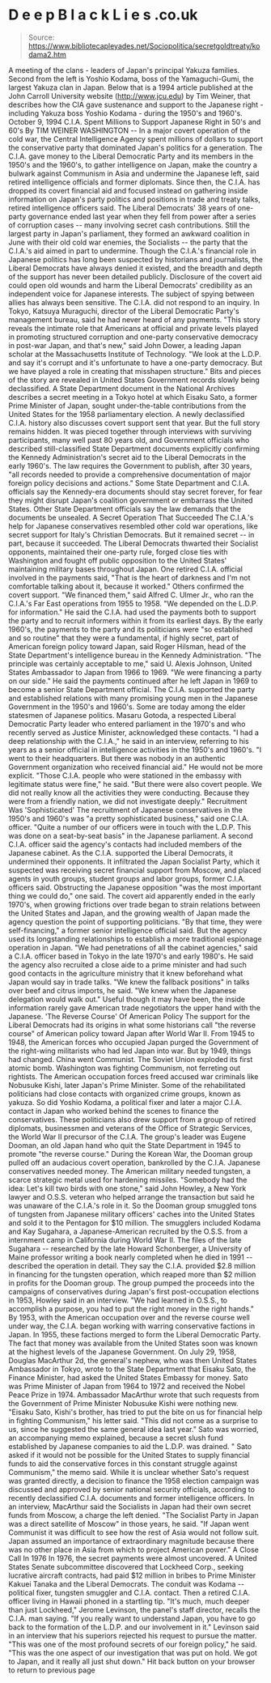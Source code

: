 # D e e p B l a c k L i e s .co.uk

> Source: https://www.bibliotecapleyades.net/Sociopolitica/secretgoldtreaty/kodama2.htm

A meeting of the clans - leaders of
Japan's principal Yakuza families. Second from the
left is Yoshio Kodama, boss of the Yamaguchi-Gumi, the
largest Yakuza clan in Japan.
Below that is a 1994 article published at the John
Carroll University website (http://www.jcu.edu) by Tim
Weiner, that describes how the CIA gave sustenance and
support to the Japanese right - including Yakuza boss
Yoshio Kodama - during the 1950's and 1960's.
October 9, 1994
C.I.A. Spent Millions to Support Japanese Right
in 50's and 60's
By TIM WEINER
WASHINGTON
-- In a major covert operation of the cold war, the
Central Intelligence Agency spent millions of
dollars to support the conservative party that
dominated Japan's politics for a generation.
The C.I.A. gave money to the Liberal Democratic
Party and its members in the 1950's and the 1960's,
to gather intelligence on Japan, make the
country a bulwark against Communism in Asia and
undermine the Japanese left, said retired
intelligence officials and former diplomats. Since
then, the C.I.A. has dropped its covert financial
aid and focused instead on gathering inside
information on Japan's party politics
and positions in trade and treaty talks, retired
intelligence officers said.
The Liberal Democrats' 38 years of one-party
governance ended last year when they fell from power
after a series of corruption cases -- many involving
secret cash contributions. Still the largest party
in Japan's parliament, they formed an awkward
coalition in June with their old cold war enemies,
the Socialists -- the party that the C.I.A.'s aid
aimed in part to undermine.
Though the C.I.A.'s financial role in Japanese politics
has long been suspected by historians and
journalists, the Liberal Democrats have always
denied it existed, and the breadth and depth of the
support has never been detailed publicly. Disclosure
of the covert aid could open old wounds and harm the
Liberal Democrats' credibility as an independent
voice for Japanese interests. The subject of spying
between allies has always been sensitive.
The C.I.A. did not respond to an inquiry. In
Tokyo, Katsuya Muraguchi, director of the Liberal
Democratic Party's management bureau, said he had
never heard of any payments.
"This story reveals the intimate role that
Americans at official and private levels played in
promoting structured corruption and one-party
conservative democracy in post-war Japan, and
that's new," said John Dower, a leading Japan
scholar at the Massachusetts Institute of
Technology. "We look at the L.D.P. and say it's
corrupt and it's unfortunate to have a one-party
democracy. But we have played a role in creating
that misshapen structure."
Bits and pieces of the story are revealed in
United States Government records slowly being
declassified. A State Department document in the
National Archives describes a secret meeting in a
Tokyo hotel at which Eisaku Sato, a former Prime
Minister of Japan, sought under-the-table
contributions from the United States for the 1958
parliamentary election. A newly declassified C.I.A.
history also discusses covert support sent that
year.
But the full story remains hidden. It was pieced
together through interviews with surviving
participants, many well past 80 years old, and
Government officials who described still-classified
State Department documents explicitly confirming the
Kennedy Administration's secret aid to the Liberal
Democrats in the early 1960's.
The law requires the Government to publish, after
30 years, "all records needed to provide a
comprehensive documentation of major foreign policy
decisions and actions." Some State Department
and C.I.A. officials say the Kennedy-era documents
should stay secret forever, for fear they might
disrupt Japan's coalition government or
embarrass the United States. Other State Department
officials say the law demands that the documents be
unsealed.
A Secret Operation That Succeeded
The C.I.A.'s help for Japanese conservatives
resembled other cold war operations, like secret
support for Italy's Christian Democrats. But it
remained secret -- in part, because it succeeded.
The Liberal Democrats thwarted their Socialist
opponents, maintained their one-party rule, forged
close ties with Washington and fought off public
opposition to the United States' maintaining
military bases throughout Japan.
One retired C.I.A. official involved in the
payments said, "That is the heart of darkness
and I'm not comfortable talking about it, because it
worked." Others confirmed the covert support.
"We financed them," said Alfred C.
Ulmer Jr., who ran the C.I.A.'s Far East operations
from 1955 to 1958. "We depended on the L.D.P.
for information." He said the C.I.A. had used
the payments both to support the party and to
recruit informers within it from its earliest days.
By the early 1960's, the payments to the party
and its politicians were "so established and so
routine" that they were a fundamental, if
highly secret, part of American foreign policy
toward Japan, said Roger Hilsman, head of the
State Department's intelligence bureau in the
Kennedy Administration.
"The principle was certainly acceptable to
me," said U. Alexis Johnson, United States
Ambassador to Japan from 1966 to 1969.
"We were financing a party on our side."
He said the payments continued after he left Japan
in 1969 to become a senior State Department
official.
The C.I.A. supported the party and established
relations with many promising young men in the
Japanese Government in the 1950's and 1960's. Some
are today among the elder statesmen of Japanese politics.
Masaru Gotoda, a respected Liberal Democratic
Party leader who entered parliament in the 1970's
and who recently served as Justice Minister,
acknowledged these contacts.
"I had a deep relationship with the C.I.A.,"
he said in an interview, referring to his years as a
senior official in intelligence activities in the
1950's and 1960's. "I went to their
headquarters. But there was nobody in an authentic
Government organization who received financial
aid." He would not be more explicit.
"Those C.I.A. people who were stationed in
the embassy with legitimate status were fine,"
he said. "But there were also covert people. We
did not really know all the activities they were
conducting. Because they were from a friendly
nation, we did not investigate deeply."
Recruitment Was 'Sophisticated'
The recruitment of Japanese conservatives in the
1950's and 1960's was "a pretty sophisticated
business," said one C.I.A. officer. "Quite
a number of our officers were in touch with the
L.D.P. This was done on a seat-by-seat basis"
in the Japanese parliament. A second C.I.A. officer
said the agency's contacts had included members of
the Japanese cabinet.
As the C.I.A. supported the Liberal Democrats, it
undermined their opponents. It infiltrated the Japan
Socialist Party, which it suspected was receiving
secret financial support from Moscow, and placed
agents in youth groups, student groups and labor
groups, former C.I.A. officers said.
Obstructing the Japanese opposition "was the
most important thing we could do," one said.
The covert aid apparently ended in the early
1970's, when growing frictions over trade began to
strain relations between the United States and Japan,
and the growing wealth of Japan made the
agency question the point of supporting politicians.
"By that time, they were
self-financing," a former senior intelligence
official said. But the agency used its longstanding
relationships to establish a more traditional
espionage operation in Japan.
"We had penetrations of all the cabinet
agencies," said a C.I.A. officer based in Tokyo
in the late 1970's and early 1980's. He said the
agency also recruited a close aide to a prime
minister and had such good contacts in the
agriculture ministry that it knew beforehand what Japan
would say in trade talks. "We knew the fallback
positions" in talks over beef and citrus
imports, he said. "We knew when the Japanese
delegation would walk out."
Useful though it may have been, the inside
information rarely gave American trade negotiators
the upper hand with the Japanese.
'The Reverse Course' Of American Policy
The support for the Liberal Democrats had its
origins in what some historians call "the
reverse course" of American policy toward Japan
after World War II.
From 1945 to 1948, the American forces who
occupied Japan purged the Government of the
right-wing militarists who had led Japan into
war. But by 1949, things had changed. China went
Communist. The Soviet Union exploded its first
atomic bomb. Washington was fighting Communism, not
ferreting out rightists.
The American occupation forces freed accused war
criminals like Nobusuke Kishi, later Japan's
Prime Minister. Some of the rehabilitated
politicians had close contacts with organized crime
groups, known as yakuza. So did Yoshio Kodama, a
political fixer and later a major C.I.A. contact in Japan
who worked behind the scenes to finance the
conservatives.
These politicians also drew support from a group
of retired diplomats, businessmen and veterans of
the Office of Strategic Services, the World War II
precursor of the C.I.A. The group's leader was
Eugene Dooman, an old Japan hand who quit the
State Department in 1945 to promote "the
reverse course."
During the Korean War, the Dooman group pulled
off an audacious covert operation, bankrolled by the
C.I.A.
Japanese conservatives needed money. The American
military needed tungsten, a scarce strategic metal
used for hardening missiles. "Somebody had the
idea: Let's kill two birds with one stone,"
said John Howley, a New York lawyer and O.S.S.
veteran who helped arrange the transaction but said
he was unaware of the C.I.A.'s role in it.
So the Dooman group smuggled tons of tungsten
from Japanese military officers' caches into the
United States and sold it to the Pentagon for $10
million. The smugglers included Kodama and Kay
Sugahara, a Japanese-American recruited by the O.S.S.
from a internment camp in California during World
War II.
The files of the late Sugahara -- researched by
the late Howard Schonberger, a University of Maine
professor writing a book nearly completed when he
died in 1991 -- described the operation in detail.
They say the C.I.A. provided $2.8 million in
financing for the tungsten operation, which reaped
more than $2 million in profits for the Dooman
group.
The group pumped the proceeds into the campaigns
of conservatives during Japan's first
post-occupation elections in 1953, Howley said in an
interview. "We had learned in O.S.S., to
accomplish a purpose, you had to put the right money
in the right hands."
By 1953, with the American occupation over and
the reverse course well under way, the C.I.A. began
working with warring conservative factions in Japan.
In 1955, these factions merged to form the Liberal
Democratic Party.
The fact that money was available from the United
States soon was known at the highest levels of the
Japanese Government.
On July 29, 1958, Douglas MacArthur 2d, the
general's nephew, who was then United States
Ambassador in Tokyo, wrote to the State Department
that Eisaku Sato, the Finance Minister, had asked
the United States Embassy for money. Sato was Prime
Minister of Japan from 1964 to 1972 and
received the Nobel Peace Prize in 1974.
Ambassador MacArthur wrote that such requests
from the Government of Prime Minister Nobusuke Kishi
were nothing new. "Eisaku Sato, Kishi's
brother, has tried to put the bite on us for
financial help in fighting Communism," his
letter said. "This did not come as a surprise
to us, since he suggested the same general idea last
year."
Sato was worried, an accompanying memo explained,
because a secret slush fund established by Japanese
companies to aid the L.D.P. was drained.
" Sato asked if it would not be possible for
the United States to supply financial funds to aid
the conservative forces in this constant struggle
against Communism," the memo said. While it is
unclear whether Sato's request was granted directly,
a decision to finance the 1958 election campaign was
discussed and approved by senior national security
officials, according to recently declassified C.I.A.
documents and former intelligence officers.
In an interview, MacArthur said the Socialists in
Japan had their own secret funds from Moscow,
a charge the left denied.
"The Socialist Party in Japan was a
direct satellite of Moscow" in those years, he
said. "If Japan went Communist it was
difficult to see how the rest of Asia would not
follow suit. Japan assumed an importance of
extraordinary magnitude because there was no other
place in Asia from which to project American
power."
A Close Call In 1976
In 1976, the secret payments were almost
uncovered.
A United States Senate subcommittee discovered
that Lockheed Corp., seeking lucrative aircraft
contracts, had paid $12 million in bribes to Prime
Minister Kakuei Tanaka and the Liberal Democrats.
The conduit was Kodama -- political fixer, tungsten
smuggler and C.I.A. contact.
Then a retired C.I.A. officer living in Hawaii
phoned in a startling tip.
"It's much, much deeper than just
Lockheed," Jerome Levinson, the panel's staff
director, recalls the C.I.A. man saying. "If
you really want to understand Japan, you have
to go back to the formation of the L.D.P. and our
involvement in it."
Levinson said in an interview that his superiors
rejected his request to pursue the matter.
"This was one of the most profound secrets
of our foreign policy," he said. "This was
the one aspect of our investigation that was put on
hold. We got to Japan, and it really all just
shut down."
Hit back button on your browser to return to previous page
